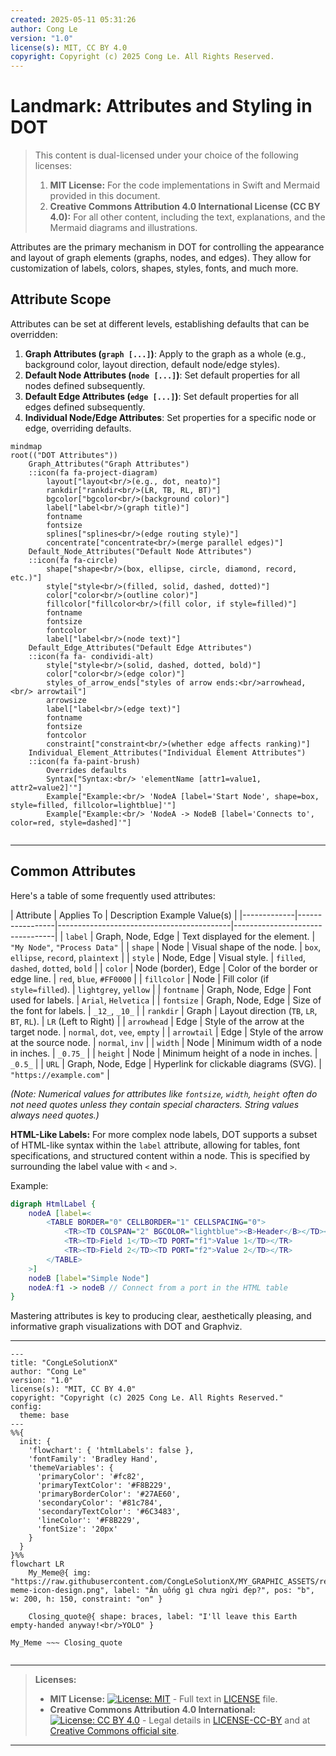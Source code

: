 ```yaml
---
created: 2025-05-11 05:31:26
author: Cong Le
version: "1.0"
license(s): MIT, CC BY 4.0
copyright: Copyright (c) 2025 Cong Le. All Rights Reserved.
---
```




# Landmark: Attributes and Styling in DOT
> This content is dual-licensed under your choice of the following licenses:
> 1.  **MIT License:** For the code implementations in Swift and Mermaid provided in this document.
> 2.  **Creative Commons Attribution 4.0 International License (CC BY 4.0):** For all other content, including the text, explanations, and the Mermaid diagrams and illustrations.



Attributes are the primary mechanism in DOT for controlling the appearance and layout of graph elements (graphs, nodes, and edges). They allow for customization of labels, colors, shapes, styles, fonts, and much more.

## Attribute Scope

Attributes can be set at different levels, establishing defaults that can be overridden:

1.  **Graph Attributes (`graph [...]`)**: Apply to the graph as a whole (e.g., background color, layout direction, default node/edge styles).
2.  **Default Node Attributes (`node [...]`)**: Set default properties for all nodes defined subsequently.
3.  **Default Edge Attributes (`edge [...]`)**: Set default properties for all edges defined subsequently.
4.  **Individual Node/Edge Attributes**: Set properties for a specific node or edge, overriding defaults.

```mermaid
mindmap
root(("DOT Attributes"))
    Graph_Attributes("Graph Attributes")
    ::icon(fa fa-project-diagram)
        layout["layout<br/>(e.g., dot, neato)"]
        rankdir["rankdir<br/>(LR, TB, RL, BT)"]
        bgcolor["bgcolor<br/>(background color)"]
        label["label<br/>(graph title)"]
        fontname
        fontsize
        splines["splines<br/>(edge routing style)"]
        concentrate["concentrate<br/>(merge parallel edges)"]
    Default_Node_Attributes("Default Node Attributes")
    ::icon(fa fa-circle)
        shape["shape<br/>(box, ellipse, circle, diamond, record, etc.)"]
        style["style<br/>(filled, solid, dashed, dotted)"]
        color["color<br/>(outline color)"]
        fillcolor["fillcolor<br/>(fill color, if style=filled)"]
        fontname
        fontsize
        fontcolor
        label["label<br/>(node text)"]
    Default_Edge_Attributes("Default Edge Attributes")
    ::icon(fa fa- condividi-alt)
        style["style<br/>(solid, dashed, dotted, bold)"]
        color["color<br/>(edge color)"]
        styles_of_arrow_ends["styles of arrow ends:<br/>arrowhead,<br/> arrowtail"]
        arrowsize
        label["label<br/>(edge text)"]
        fontname
        fontsize
        fontcolor
        constraint["constraint<br/>(whether edge affects ranking)"]
    Individual_Element_Attributes("Individual Element Attributes")
    ::icon(fa fa-paint-brush)
        Overrides defaults
        Syntax["Syntax:<br/> 'elementName [attr1=value1, attr2=value2]'"]
        Example["Example:<br/> 'NodeA [label='Start Node', shape=box, style=filled, fillcolor=lightblue]'"]
        Example["Example:<br/> 'NodeA -> NodeB [label='Connects to', color=red, style=dashed]'"]
      
```

---


## Common Attributes

Here's a table of some frequently used attributes:

| Attribute   | Applies To      | Description                               Example Value(s)                 |
|-------------|-----------------|-------------------------------------------|---------------------------------|
| `label`     | Graph, Node, Edge | Text displayed for the element.             | `"My Node"`, `"Process Data"`   |
| `shape`     | Node            | Visual shape of the node.                 | `box`, `ellipse`, `record`, `plaintext` |
| `style`     | Node, Edge      | Visual style.                             | `filled`, `dashed`, `dotted`, `bold` |
| `color`     | Node (border), Edge | Color of the border or edge line.       | `red`, `blue`, `#FF0000`         |
| `fillcolor` | Node            | Fill color (if `style=filled`).         | `lightgrey`, `yellow`           |
| `fontname`  | Graph, Node, Edge | Font used for labels.                     | `Arial`, `Helvetica`            |
| `fontsize`  | Graph, Node, Edge | Size of the font for labels.              | `_12_`, `_10_`                     |
| `rankdir`   | Graph           | Layout direction (`TB`, `LR`, `BT`, `RL`). | `LR` (Left to Right)            |
| `arrowhead` | Edge            | Style of the arrow at the target node.    | `normal`, `dot`, `vee`, `empty` |
| `arrowtail` | Edge            | Style of the arrow at the source node.    | `normal`, `inv`                 |
| `width`     | Node            | Minimum width of a node in inches.        | `_0.75_`                          |
| `height`    | Node            | Minimum height of a node in inches.       | `_0.5_`                           |
| `URL`       | Graph, Node, Edge | Hyperlink for clickable diagrams (SVG).   | `"https://example.com"`         |

*(Note: Numerical values for attributes like `fontsize`, `width`, `height` often do not need quotes unless they contain special characters. String values always need quotes.)*

**HTML-Like Labels:** For more complex node labels, DOT supports a subset of HTML-like syntax within the `label` attribute, allowing for tables, font specifications, and structured content within a node. This is specified by surrounding the label value with `<` and `>`.

Example:
```dot
digraph HtmlLabel {
    nodeA [label=<
        <TABLE BORDER="0" CELLBORDER="1" CELLSPACING="0">
            <TR><TD COLSPAN="2" BGCOLOR="lightblue"><B>Header</B></TD></TR>
            <TR><TD>Field 1</TD><TD PORT="f1">Value 1</TD></TR>
            <TR><TD>Field 2</TD><TD PORT="f2">Value 2</TD></TR>
        </TABLE>
    >]
    nodeB [label="Simple Node"]
    nodeA:f1 -> nodeB // Connect from a port in the HTML table
}
```

Mastering attributes is key to producing clear, aesthetically pleasing, and informative graph visualizations with DOT and Graphviz.





---

<!-- 
```mermaid
%% Current Mermaid version
info
```
-->


```mermaid
---
title: "CongLeSolutionX"
author: "Cong Le"
version: "1.0"
license(s): "MIT, CC BY 4.0"
copyright: "Copyright (c) 2025 Cong Le. All Rights Reserved."
config:
  theme: base
---
%%{
  init: {
    'flowchart': { 'htmlLabels': false },
    'fontFamily': 'Bradley Hand',
    'themeVariables': {
      'primaryColor': '#fc82',
      'primaryTextColor': '#F8B229',
      'primaryBorderColor': '#27AE60',
      'secondaryColor': '#81c784',
      'secondaryTextColor': '#6C3483',
      'lineColor': '#F8B229',
      'fontSize': '20px'
    }
  }
}%%
flowchart LR
    My_Meme@{ img: "https://raw.githubusercontent.com/CongLeSolutionX/MY_GRAPHIC_ASSETS/refs/heads/Designing_graphic_syntax/MY_MEME/My-meme-icon-design.png", label: "Ăn uống gì chưa ngừi đẹp?", pos: "b", w: 200, h: 150, constraint: "on" }

    Closing_quote@{ shape: braces, label: "I'll leave this Earth empty-handed anyway!<br/>YOLO" }

My_Meme ~~~ Closing_quote


```


---
>**Licenses:**
>
>- **MIT License:**  [![License: MIT](https://img.shields.io/badge/License-MIT-yellow.svg)](LICENSE) - Full text in [LICENSE](LICENSE) file.
>- **Creative Commons Attribution 4.0 International:** [![License: CC BY 4.0](https://licensebuttons.net/l/by/4.0/88x31.png)](LICENSE-CC-BY) - Legal details in [LICENSE-CC-BY](LICENSE-CC-BY) and at [Creative Commons official site](http://creativecommons.org/licenses/by/4.0/).
>
---